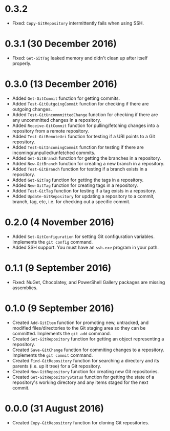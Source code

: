 # 0.3.2

 * Fixed: `Copy-GitRepository` intermittently fails when using SSH.
 

# 0.3.1 (30 December 2016)

 * Fixed: `Get-GitTag` leaked memory and didn't clean up after itself properly.


# 0.3.0 (13 December 2016)

 * Added `Get-GitCommit` function for getting commits.
 * Added `Test-GitOutgoingCommit` function for checking if there are outgoing changes.
 * Added `Test-GitUncommmittedChange` function for checking if there are any uncommitted changes in a repository.
 * Added `Receive-GitCommit` function for pulling/fetching changes into a repository from a remote repository.
 * Added `Test-GitRemoteUri` function for testing if a URI points to a Git repository.
 * Added `Test-GitIncomingCommit` function for testing if there are incoming/unpulled/unfetched commits.
 * Added `Get-GitBranch` function for getting the branches in a repository.
 * Added `New-GitBranch` function for creating a new branch in a repository.
 * Added `Test-GitBranch` function for testing if a branch exists in a repository.
 * Added `Get-GitTag` function for getting the tags in a repository.
 * Added `New-GitTag` function for creating tags in a repository.
 * Added `Test-GitTag` function for testing if a tag exists in a repository.
 * Added `Update-GitRepository` for updating a repository to a commit, branch, tag, etc, i.e. for checking out a specific commit.


# 0.2.0 (4 November 2016)

 * Added `Set-GitConfiguration` for setting Git configuration variables. Implements the `git config` command.
 * Added SSH support. You must have an `ssh.exe` program in your path.
 

# 0.1.1 (9 September 2016)

 * Fixed: NuGet, Chocolatey, and PowerShell Gallery packages are missing assemblies.


# 0.1.0 (9 September 2016)

 * Created `Add-GitItem` function for promoting new, untracked, and modified files/directories to the Git staging area so they can be committed. Implements the `git add` command.
 * Created `Get-GitRepository` function for getting an object representing a repository.
 * Created `Save-GitChange` function for commiting changes to a repository. Implements the `git commit` command.
 * Created `Find-GitRepository` function for searching a directory and its parents (i.e. up it tree) for a Git repository.
 * Created `New-GitRepository` function for creating new Git repositories.
 * Created `Get-GitRepositoryStatus` function for getting the state of a repository's working directory and any items staged for the next commit.

 
# 0.0.0 (31 August 2016)

 * Created `Copy-GitRepository` function for cloning Git repositories.

